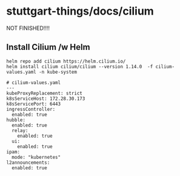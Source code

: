 # stuttgart-things/docs/cilium
NOT FINISHED!!!!

## Install Cilium /w Helm
```
helm repo add cilium https://helm.cilium.io/
helm install cilium cilium/cilium --version 1.14.0  -f cilium-values.yaml -n kube-system
```
```
# cilium-values.yaml
---
kubeProxyReplacement: strict
k8sServiceHost: 172.28.30.173
k8sServicePort: 6443
ingressController:
  enabled: true
hubble:
  enabled: true
  relay:
    enabled: true
  ui:
    enabled: true
ipam:
  mode: "kubernetes"
l2announcements:
  enabled: true
```
